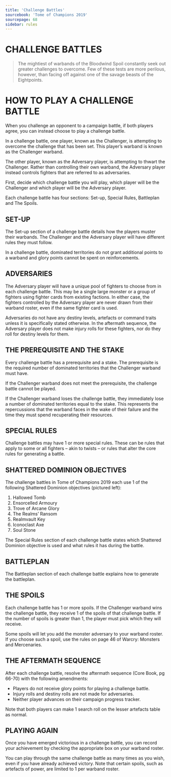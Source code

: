 ```yaml
---
title: 'Challenge Battles'
sourcebook: 'Tome of Champions 2019'
sourcepage: 68
sidebar: rules
---
```


# CHALLENGE BATTLES

> The mightiest of warbands of the Bloodwind Spoil constantly seek out greater challenges to overcome. Few of these tests are more perilous, however, than facing off against one of the savage beasts of the Eightpoints.

# HOW TO PLAY A CHALLENGE BATTLE 

When you challenge an opponent to a campaign battle, if both players agree, you can instead choose to play a challenge battle.

In a challenge battle, one player, known as the Challenger, is attempting to overcome the challenge that has been set. This player’s warband is known as the Challenger warband.

The other player, known as the Adversary player, is attempting to thwart the Challenger. Rather than controlling their own warband, the Adversary player instead controls fighters that are referred to as adversaries.

First, decide which challenge battle you will play, which player will be the Challenger and which player will be the Adversary player.

Each challenge battle has four sections: Set-up, Special Rules, Battleplan and The Spoils.

## SET-UP

The Set-up section of a challenge battle details how the players muster their warbands. The Challenger and the Adversary player will have different rules they must follow.

In a challenge battle, dominated territories do not grant additional points to a warband and glory points cannot be spent on reinforcements.

## ADVERSARIES

The Adversary player will have a unique pool of fighters to choose from in each challenge battle. This may be a single large monster or a group of fighters using fighter cards from existing factions. In either case, the fighters controlled by the Adversary player are never drawn from their warband roster, even if the same fighter card is used.

Adversaries do not have any destiny levels, artefacts or command traits unless it is specifically stated otherwise. In the aftermath sequence, the Adversary player does not make injury rolls for these fighters, nor do they roll for destiny levels for them.

## THE PREREQUISITE AND THE STAKE

Every challenge battle has a prerequisite and a stake. The prerequisite is the required number of dominated territories that the Challenger warband must have.

If the Challenger warband does not meet the prerequisite, the challenge battle cannot be played.

If the Challenger warband loses the challenge battle, they immediately lose a number of dominated territories equal to the stake. This represents the repercussions that the warband faces in the wake of their failure and the time they must spend recuperating their resources.

## SPECIAL RULES

Challenge battles may have 1 or more special rules. These can be rules that apply to some or all fighters – akin to twists – or rules that alter the core rules for generating a battle.

## SHATTERED DOMINION OBJECTIVES
The challenge battles in Tome of Champions 2019 each use 1 of the following Shattered Dominion objectives (pictured left):

1. Hallowed Tomb
2. Ensorcelled Armoury
3. Trove of Arcane Glory
4. The Realms’ Ransom
5. Realmvault Key
6. Iconoclast Axe
7. Soul Stone

The Special Rules section of each challenge battle states which Shattered Dominion objective is used and what rules it has during the battle.

## BATTLEPLAN

The Battleplan section of each challenge battle explains how to generate the battleplan.

## THE SPOILS

Each challenge battle has 1 or more spoils. If the Challenger warband wins the challenge battle, they receive 1 of the spoils of that challenge battle. If the number of spoils is greater than 1, the player must pick which they will receive.

Some spoils will let you add the monster adversary to your warband roster. If you choose such a spoil, use the rules on page 46 of Warcry: Monsters and Mercenaries.

## THE AFTERMATH SEQUENCE

After each challenge battle, resolve the aftermath sequence (Core Book, pg 66-70) with the following amendments:

* Players do not receive glory points for playing a challenge battle.
* Injury rolls and destiny rolls are not made for adversaries.
* Neither player advances on their campaign progress tracker.

Note that both players can make 1 search roll on the lesser artefacts table as normal.

## PLAYING AGAIN

Once you have emerged victorious in a challenge battle, you can record your achievement by checking  the appropriate box on your warband roster.

You can play through the same challenge battle as many times as you wish, even if you have already achieved victory. Note that certain spoils, such as artefacts of power, are limited to 1 per warband roster.
